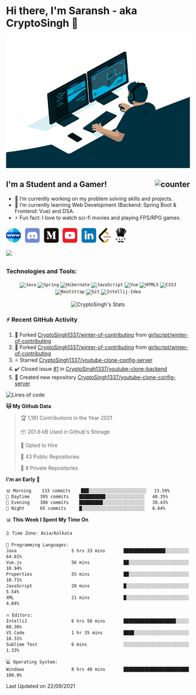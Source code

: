 # Hi there, I'm Saransh - aka CryptoSingh 👋

<div align="center">
<img src="https://github.com/CryptoSingh1337/CryptoSingh1337/blob/master/icons/code.gif" height="360px" width="640px" alt="gif"/>
</div>

## I'm a Student and a Gamer!<img src="https://komarev.com/ghpvc/?username=cryptosingh1337" alt="counter" align="right"/>

- 🔭 I’m currently working on my problem solving skills and projects.
- 🌱 I’m currently learning Web Development (Backend: Spring Boot & Frontend: Vue) and DSA.
- ⚡ Fun fact: I love to watch sci-fi movies and playing FPS/RPG games.

<a href="https://saransh-kumar.online/" target="_blank"><img alt="website" height="40px" width="40px" src="./icons/world-wide-web.svg"/></a>&nbsp;&nbsp;
<a href="https://discord.gg/6efHuzv" target="_blank"><img alt="discord" height="40px" width="40px" src="https://raw.githubusercontent.com/edent/SuperTinyIcons/master/images/svg/discord.svg"/></a>&nbsp;&nbsp;
<a href="https://cryptosingh1337.medium.com/" target="_blank"><img alt="Medium" height="40px" width="40px" src="https://raw.githubusercontent.com/edent/SuperTinyIcons/master/images/svg/medium.svg"/></a>&nbsp;&nbsp;
<a href="https://youtube.com/cryptosingh" target="_blank"><img alt="youtube" height="40px" width="40px" src="https://raw.githubusercontent.com/edent/SuperTinyIcons/master/images/svg/youtube.svg"/></a>&nbsp;&nbsp;
<a href="https://linkedin.com/in/saransh-kumar-2k19/" target="_blank"><img alt="linkedin" height="40px" width="40px" src="https://raw.githubusercontent.com/edent/SuperTinyIcons/master/images/svg/linkedin.svg"/></a>
<a href="https://leetcode.com/cryptosingh/" target="_blank"><img alt="leetcode" height="40px" width="40px" src="./icons/leetcode.svg"/></a>
<a href="https://codechef.com/users/cryptosingh" target="_blank"><img alt="codechef" height="40px" width="40px" src="./icons/codechef.svg"/></a>
<br>
<br>
<a href="https://github.com/CryptoSingh1337/cryptosingh1337.github.io/raw/master/src/assets/resume/SaranshKumar-Resume.pdf" download>![](https://img.shields.io/badge/Download-R%C3%A9sum%C3%A9-blue?style=plastic)</a>

##

### Technologies and Tools:

<div align="center">
<code><img alt="Java" height="40px" width="40px" src="https://raw.githubusercontent.com/tomchen/stack-icons/master/logos/java.svg" title="Java"/></code>
<code><img alt="Spring" height="40px" width="40px" src="https://raw.githubusercontent.com/tomchen/stack-icons/master/logos/spring.svg" title="Spring"/></code>
<code><img alt="Hibernate" height="40px" width="40px" src="https://raw.githubusercontent.com/tomchen/stack-icons/master/logos/hibernate.svg" title="Hibernate"/></code>
<code><img alt="JavaScript" height="40px" width="40px" src="https://raw.githubusercontent.com/tomchen/stack-icons/master/logos/javascript.svg" title="JavaScript"/></code>
<code><img alt="Vue" height="40px" width="40px" src="https://raw.githubusercontent.com/tomchen/stack-icons/master/logos/vue.svg" title="Vue 3"/></code>
<code><img alt="HTML5" height="40px" width="40px" src="https://raw.githubusercontent.com/tomchen/stack-icons/master/logos/html-5.svg" title="HTML5"/></code>
<code><img alt="CSS3" height="40px" width="40px" src="https://raw.githubusercontent.com/tomchen/stack-icons/master/logos/css-3.svg" title="CSS3"/></code>
<code><img alt="Bootstrap" height="40px" width="40px" src="https://raw.githubusercontent.com/tomchen/stack-icons/master/logos/bootstrap.svg" title="Bootstrap"/></code>
<code><img alt="Git" height="40px" width="40px" src="https://raw.githubusercontent.com/tomchen/stack-icons/master/logos/git-icon.svg" title="Git"/></code>
<code><img alt="Intellij-Idea" height="40px" width="40px" src="https://raw.githubusercontent.com/tomchen/stack-icons/master/logos/intellij-idea.svg" title="Intellij-IDEA"/></code>
</div>
<br>
<div align="center">
<img  alt="CryptoSingh's Stats" src="https://github-readme-stats.vercel.app/api?username=CryptoSingh1337&show_icons=true&bg_color=FFFFFF&title_color=003140&icon_color=003140&text_color=0486AA" title="Stats"/>
</div>

### ⚡ Recent GitHub Activity

<!--RECENT_ACTIVITY:start-->

1. 🔱 Forked [CryptoSingh1337/winter-of-contributing](https://github.com/CryptoSingh1337/winter-of-contributing) from [girlscript/winter-of-contributing](https://github.com/girlscript/winter-of-contributing)
2. 🔱 Forked [CryptoSingh1337/winter-of-contributing](https://github.com/CryptoSingh1337/winter-of-contributing) from [girlscript/winter-of-contributing](https://github.com/girlscript/winter-of-contributing)
3. ⭐ Starred [CryptoSingh1337/youtube-clone-config-server](https://github.com/CryptoSingh1337/youtube-clone-config-server)
4. ✔️ Closed issue [#1](https://github.com/CryptoSingh1337/youtube-clone-backend/issues/1) in [CryptoSingh1337/youtube-clone-backend](https://github.com/CryptoSingh1337/youtube-clone-backend)
5. 📔 Created new repository [CryptoSingh1337/youtube-clone-config-server](https://github.com/CryptoSingh1337/youtube-clone-config-server)
<!--RECENT_ACTIVITY:end-->

<!--START_SECTION:waka-->
![Lines of code](https://img.shields.io/badge/From%20Hello%20World%20I%27ve%20Written-460752%20lines%20of%20code-blue)

**🐱 My Github Data** 

> 🏆 1,181 Contributions in the Year 2021
 > 
> 📦 201.6 kB Used in Github's Storage 
 > 
> 💼 Opted to Hire
 > 
> 📜 43 Public Repositories 
 > 
> 🔑 8 Private Repositories  
 > 
**I'm an Early 🐤** 

```text
🌞 Morning    133 commits    ███░░░░░░░░░░░░░░░░░░░░░░   13.59% 
🌆 Daytime    395 commits    ██████████░░░░░░░░░░░░░░░   40.35% 
🌃 Evening    386 commits    █████████░░░░░░░░░░░░░░░░   39.43% 
🌙 Night      65 commits     █░░░░░░░░░░░░░░░░░░░░░░░░   6.64%

```


📊 **This Week I Spent My Time On** 

```text
⌚︎ Time Zone: Asia/Kolkata

💬 Programming Languages: 
Java                     5 hrs 33 mins       ████████████████░░░░░░░░░   64.01% 
Vue.js                   56 mins             ██░░░░░░░░░░░░░░░░░░░░░░░   10.94% 
Properties               55 mins             ██░░░░░░░░░░░░░░░░░░░░░░░   10.71% 
JavaScript               28 mins             █░░░░░░░░░░░░░░░░░░░░░░░░   5.54% 
XML                      21 mins             █░░░░░░░░░░░░░░░░░░░░░░░░   4.04%

🔥 Editors: 
IntelliJ                 6 hrs 58 mins       ████████████████████░░░░░   80.36% 
VS Code                  1 hr 35 mins        ████░░░░░░░░░░░░░░░░░░░░░   18.31% 
Sublime Text             6 mins              ░░░░░░░░░░░░░░░░░░░░░░░░░   1.33%

💻 Operating System: 
Windows                  8 hrs 40 mins       █████████████████████████   100.0%

```


 Last Updated on 22/09/2021
<!--END_SECTION:waka-->

